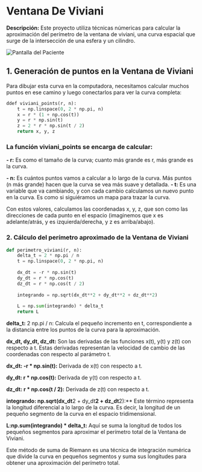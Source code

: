 # Ventana De Viviani

**Descripción:** Este proyecto utiliza técnicas númericas para calcular la aproximación del perímetro de la ventana de viviani, una curva espacial que surge de la intersección de una esfera y un cilindro.

 ![Pantalla del Paciente](https://i.postimg.cc/fLjmPdZ3/ventana-viviani-2-0.png)
## 1. Generación de puntos en la Ventana de Viviani
Para dibujar esta curva en la computadora, necesitamos calcular muchos puntos en ese camino y luego conectarlos para ver la curva completa:
```python
ddef viviani_points(r, n):
    t = np.linspace(0, 2 * np.pi, n)
    x = r * (1 + np.cos(t))
    y = r * np.sin(t)
    z = 2 * r * np.sin(t / 2)
    return x, y, z

```
### La función viviani_points se encarga de calcular: 
**- r:**  Es como el tamaño de la curva; cuanto más grande es r, más grande es la curva.

**- n:**  Es cuántos puntos vamos a calcular a lo largo de la curva. Más puntos (n más grande) hacen que la curva se vea más suave y detallada.
**- t:**  Es una variable que va cambiando, y con cada cambio calculamos un nuevo punto en la curva. Es como si siguiéramos un mapa para trazar la curva.

Con estos valores, calculamos las coordenadas x, y, z, que son como las direcciones de cada punto en el espacio (imaginemos que x es adelante/atrás, y es izquierda/derecha, y z es arriba/abajo).

### 2. Cálculo del perímetro aproximado de la Ventana de Viviani

```python
def perimetro_viviani(r, n):
    delta_t = 2 * np.pi / n
    t = np.linspace(0, 2 * np.pi, n)
    
    dx_dt = -r * np.sin(t)
    dy_dt = r * np.cos(t)
    dz_dt = r * np.cos(t / 2)
    
    integrando = np.sqrt(dx_dt**2 + dy_dt**2 + dz_dt**2)
    
    L = np.sum(integrando) * delta_t
    return L
```

**delta_t:** 2 np.pi / n: Calcula el pequeño incremento en t, correspondiente a la distancia entre los puntos de la curva para la aproximación.

**dx_dt, dy_dt, dz_dt:**  Son las derivadas de las funciones x(t), y(t) y z(t) con respecto a t. Estas derivadas representan la velocidad de cambio de las coordenadas con respecto al parámetro t.

**dx_dt: -r * np.sin(t):** Derivada de x(t) con respecto a t.

**dy_dt: r * np.cos(t):** Derivada de y(t) con respecto a t.

**dz_dt: r * np.cos(t / 2):** Derivada de z(t) con respecto a t.

**integrando: np.sqrt(dx_dt**2 + dy_dt**2 + dz_dt**2):** Este término representa la longitud diferencial a lo largo de la curva. Es decir, la longitud de un pequeño segmento de la curva en el espacio tridimensional.

**L:np.sum(integrando) * delta_t:** Aquí se suma la longitud de todos los pequeños segmentos para aproximar el perímetro total de la Ventana de Viviani.


Este método de suma de Riemann es una técnica de integración numérica que divide la curva en pequeños segmentos y suma sus longitudes para obtener una aproximación del perímetro total.

